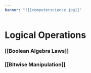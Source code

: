 ```yaml
---
banner: "![[computerscience.jpg]]"
---
```

# Logical Operations

### [[Boolean Algebra Laws]]

### [[Bitwise Manipulation]]


